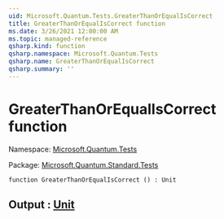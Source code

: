```yaml
---
uid: Microsoft.Quantum.Tests.GreaterThanOrEqualIsCorrect
title: GreaterThanOrEqualIsCorrect function
ms.date: 3/26/2021 12:00:00 AM
ms.topic: managed-reference
qsharp.kind: function
qsharp.namespace: Microsoft.Quantum.Tests
qsharp.name: GreaterThanOrEqualIsCorrect
qsharp.summary: ''
---
```


# GreaterThanOrEqualIsCorrect function

Namespace: [Microsoft.Quantum.Tests](xref:Microsoft.Quantum.Tests)

Package: [Microsoft.Quantum.Standard.Tests](https://nuget.org/packages/Microsoft.Quantum.Standard.Tests)




```qsharp
function GreaterThanOrEqualIsCorrect () : Unit
```


## Output : [Unit](xref:microsoft.quantum.lang-ref.unit)

